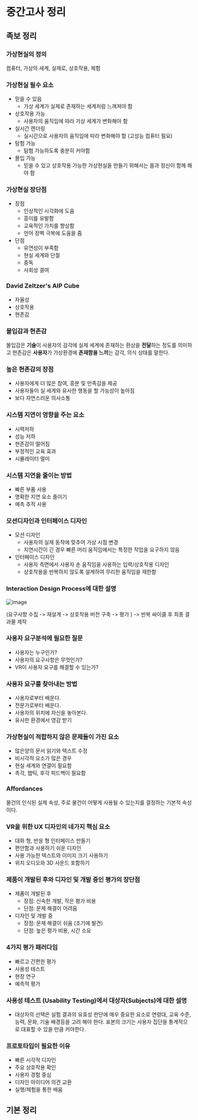 # 중간고사 정리

## 족보 정리

### 가상현실의 정의

컴퓨터, 가상의 세계, 실제로, 상호작용, 체험

### 가상현실 필수 요소

- 믿을 수 있음
  - 가상 세계가 실제로 존재하는 세계처럼 느껴져야 함
- 상호작용 가능
  - 사용자의 움직임에 따라 가상 세계가 변화해야 함
- 실시간 렌더링
  - 실시간으로 사용자의 움직임에 따라 변화해야 함 (고성능 컴퓨터 필요)
- 탐험 가능
  - 탐험 가능하도록 충분히 커야함
- 몰입 가능
  - 믿을 수 있고 상호작용 가능한 가상현실을 만들기 위해서는 몸과 정신이 함께 해야 함

### 가상현실 장단점

- 장점
  - 인상적인 시각화에 도움
  - 흥미를 유발함
  - 교육적인 가치를 향상함
  - 언어 장벽 극복에 도움을 줌
- 단점
  - 유연성이 부족함
  - 현실 세계와 단절
  - 중독
  - 사회성 결여

### David Zeltzer's AIP Cube

- 자율성
- 상호작용
- 현존감

### 몰입감과 현존감

몰입감은 **기술**이 사용자의 감각에 실제 세계에 존재하는 환상을 **전달**하는 정도를 의미하고 현존감은 **사용자**가 가상환경에 **존재함을 느끼**는 감각, 의식 상태를 말한다.

### 높은 현존감의 장점

- 사용자에게 더 많은 참여, 흥분 및 만족감을 제공
- 사용자들이 실 세계와 유사한 행동을 할 가능성이 높아짐
- 보다 자연스러운 의사소통

### 시스템 지연이 영향을 주는 요소

- 시력저하
- 성능 저하
- 현존감이 떨어짐
- 부정적인 교육 효과
- 시뮬레이터 멀미

### 시스템 지연을 줄이는 방법

- 빠른 부품 사용
- 명확한 지연 요소 줄이기
- 예측 추적 사용

### 모션디자인과 인터페이스 디자인

- 모션 디자인
  - 사용자의 실제 동작에 맞추어 가상 시점 변경
  - 지연시간이 긴 경우 빠른 머리 움직임에서는 특정한 작업을 요구하지 않음
- 인터페이스 디자인
  - 사용자 측면에서 사용자 손 움직임을 사용하는 입력/상호작용 디자인
  - 상호작용을 반복하지 않도록 설계하여 무리한 움직임을 제한함

### Interaction Design Process에 대한 설명

![image](https://github.com/fkdl0048/VirtualReality/assets/84510455/4288d567-83e6-47b5-80a1-cfee6e33f50c)

(요구사항 수집 -> 재설계 -> 상호작용 버전 구축 -> 평가 ) -> 반복 싸이클 후 최종 결과물 제작

### 사용자 요구분석에 필요한 질문

- 사용자는 누구인가?
- 사용자의 요구사항은 무엇인가?
- VR이 사용자 요구를 해결할 수 있는가?

### 사용자 요구를 찾아내는 방법

- 사용자로부터 배운다.
- 전문가로부터 배운다.
- 사용자의 위치에 자신을 놓아본다.
- 유사한 환경에서 영감 받기

### 가상현실이 적합하지 않은 문제들이 가진 요소

- 많은양의 문서 읽기와 텍스트 수정
- 비시각적 요소가 많은 경우
- 현실 세계와 연결이 필요함
- 촉각, 햅틱, 후각 피드백이 필요함

### Affordances

물건의 인식된 실제 속성, 주로 물건이 어떻게 사용될 수 있는지를 결정하는 기본적 속성이다.

### VR을 위한 UX 디자인의 네가지 핵심 요소

- 대화 형, 반응 형 인터페이스 만들기
- 편안함과 사용하기 쉬운 디자인
- 사용 가능한 텍스트와 이미지 크기 사용하기
- 위치 오디오와 3D 사운드 포함하기

### 제품이 개발된 후와 디자인 및 개발 중인 평가의 장단점

- 제품이 개발된 후
  - 장점: 신속한 개발, 작은 평가 비용
  - 단점: 문제 해결이 어려움
- 디자인 및 개발 중
  - 장점: 문제 해결이 쉬움 (조기에 발견)
  - 단점: 높은 평가 비용, 시간 소요

### 4가지 평가 패러다임

- 빠르고 간편한 평가
- 사용성 테스트
- 현장 연구
- 예측적 평가

### 사용성 테스트 (Usability Testing)에서 대상자(Subjects)에 대한 설명

- 대상자의 선택은 실험 결과의 유효성 판단에 매우 중요한 요소로 연령대, 교육 수준, 능력, 문화, 기술 배경등을 고려 해야 한다. 표본의 크기는 사용자 집단을 통계적으로 대표할 수 있을 만큼 커야한다.

### 프로토타입이 필요한 이유

- 빠른 시각적 디자인
- 주요 상호작용 확인
- 사용자 경험 중심
- 디자인 아이디어 의견 교환
- 실행/체험을 통한 배움

## 기본 정리

